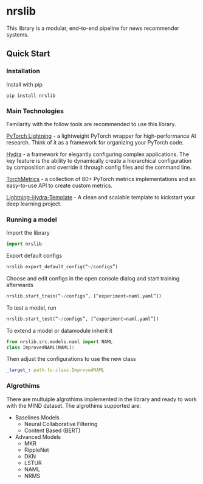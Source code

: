 # nrslib

This library is a modular, end-to-end pipeline for news recommender systems.

## Quick Start

### Installation

Install with pip

```shell
pip install nrslib
```

### Main Technologies

Familarity with the follow tools are recommended to use this library.

[PyTorch Lightning](https://www.pytorchlightning.ai/) - a lightweight PyTorch wrapper for high-performance AI research. Think of it as a framework for organizing your PyTorch code.

[Hydra](https://hydra.cc/) - a framework for elegantly configuring complex applications. The key feature is the ability to dynamically create a hierarchical configuration by composition and override it through config files and the command line.

[TorchMetrics](https://torchmetrics.readthedocs.io/) - a collection of 80+ PyTorch metrics implementations and an easy-to-use API to create custom metrics.

[Lightning-Hydra-Template](https://github.com/ashleve/lightning-hydra-template) - A clean and scalable template to kickstart your deep learning project.

### Running a model

Import the library

```python
import nrslib
```

Export default configs

```python
nrslib.export_default_config(“~/configs”)
```

Choose and edit configs in the open console dialog and start training afterwards

```python
nrslib.start_train(“~/configs”, [“experiment=naml.yaml”])
```

To test a model, run

```python
nrslib.start_test(“~/configs”, [“experiment=naml.yaml”])
```

To extend a model or datamodule inherit it

```python
from nrslib.src.models.naml import NAML
class ImprovedNAML(NAML):
```

Then adjust the configurations to use the new class

```yaml
_target_: path.to.class.ImprovedNAML
```

### Algrothims

There are multuiple algrothims implemented in the library and ready to work with the MIND dataset. The algrothims supported are: 
- Baselines Models  
    - Neural Collaborative Filtering
    - Content Based (BERT)
- Advanced Models
    - MKR
    - RippleNet
    - DKN 
    - LSTUR
    - NAML
    - NRMS
